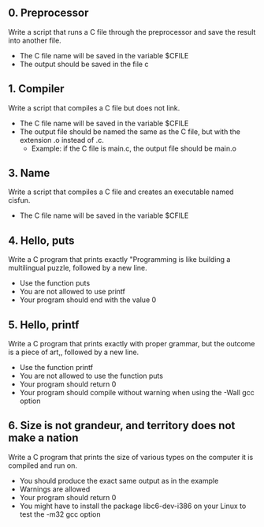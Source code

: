 ## 0. Preprocessor
Write a script that runs a C file through the preprocessor and save the result into another file.

* The C file name will be saved in the variable $CFILE
* The output should be saved in the file c
## 1. Compiler
Write a script that compiles a C file but does not link.

* The C file name will be saved in the variable $CFILE
* The output file should be named the same as the C file, but with the extension .o instead of .c.
  * Example: if the C file is main.c, the output file should be main.o

## 3. Name
Write a script that compiles a C file and creates an executable named cisfun.
* The C file name will be saved in the variable $CFILE

## 4. Hello, puts
Write a C program that prints exactly "Programming is like building a multilingual puzzle, followed by a new line.

* Use the function puts
* You are not allowed to use printf
* Your program should end with the value 0

## 5. Hello, printf
Write a C program that prints exactly with proper grammar, but the outcome is a piece of art,, followed by a new line.

* Use the function printf
* You are not allowed to use the function puts
* Your program should return 0
* Your program should compile without warning when using the -Wall gcc option

## 6. Size is not grandeur, and territory does not make a nation
Write a C program that prints the size of various types on the computer it is compiled and run on.

* You should produce the exact same output as in the example
* Warnings are allowed
* Your program should return 0
* You might have to install the package libc6-dev-i386 on your Linux to test the -m32 gcc option
